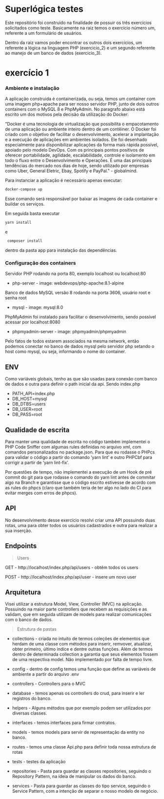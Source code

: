 # Superlógica testes

Este repositório foi construido na finalidade de possuir os três exercícios solicitados como teste.
Basicamente na raiz temos o exercício número um, referente a um formulário de usuários.

Dentro da raiz vamos poder encontrar os outros dois exercícios, um referente a lógica na linguagem PHP (exercicio_2) e um segundo referente ao manejo de um banco de dados (exercicio_3).

# exercício 1
### Ambiente e instalação

A aplicação construida é containerizada, ou seja, temos um container com uma imagem php+apache para ser nosso servidor PHP, junto de dois outros containers com o MySQL 8 e PhpMyAdmin. No paragrafo abaixo está escrito um dos motivos pela decisão da utilização do Docker:

"Docker é uma tecnologia de virtualização que possibilita o empacotamento de uma aplicação ou ambiente inteiro dentro de um contêiner. O Docker foi criado com o objetivo de facilitar o desenvolvimento, acelerar a implantação e a execução de aplicações em ambientes isolados. Ele foi desenhado especialmente para disponibilizar aplicações da forma mais rápida possível, apoiado pelo modelo DevOps. Com os principais pontos positivos de oferecer portabilidade, agilidade, escalabilidade, controle e isolamento em todo o fluxo entre o Desenvolvimento e Operações. É uma das principais tendências do mercado nos dias de hoje, sendo utilizado por empresas como Uber, General Eletric, Ebay, Spotify e PayPal." - globalmind.

Para instanciar a aplicação é necessário apenas executar:

```bash
docker-compose up
```

Esse comando será responsável por baixar as imagens de cada container e buildar os serviços.

Em seguida basta executar

```bash
yarn install
``` 
e
```bash
 composer install
``` 

dentro da pasta app para instalação das dependências.

### Configuração dos containers

Servidor PHP rodando na porta 80, exemplo localhost ou localhost:80

- php-server - image: webdevops/php-apache:8.1-alpine

Banco de dados MySQL versão 8 rodando na porta 3606, usuário root e senha root

- mysql - image: mysql:8.0

PhpMyAdmin foi instalado para facilitar o desenvolvimento, sendo possível acessar por localhost:8080
- phpmyadmin-server - image: phpmyadmin/phpmyadmin

Pelo fatos de todos estarem associados na mesma network, então podemos conectar no banco de dados mysql pelo servidor php setando o host como mysql, ou seja, informando o nome do container.


## ENV

Como variáveis globais, tenho as que são usadas para conexão com banco de dados e outra para definir o path inicial da api. Sendo index.php

- PATH_API=index.php
- DB_HOST=mysql
- DB_DTBS=users
- DB_USER=root
- DB_PASS=root

## Qualidade de escrita

Para manter uma qualidade de escrita no código também implementei o PHP Code Sniffer com algumas rules definidas no arquivo xml, com comandos personalizados no package.json. Para que eu rodasse o PHPcs para validar o código a partir do comando ‘yarn lint’ e outro PHPCbf para corrigir a partir de ‘yarn lint-fix’.

Por questões de tempo, não implementei a execução de um Hook de pré commit do git para que rodasse o comando do yarn lint antes de commitar algo na Branch e garantisse que o código escrito estivesse de acordo com as rules do phpcs (claro que também teria de ter algo no lado do CI para evitar merges com erros de phpcs). 

## API

No desenvolvimento desse exercício resolvi criar uma API possuindo duas rotas, uma para obter todos os usuários cadastrados e outra para realizar a sua inserção.

## Endpoints

> Users

GET    - http://localhost/index.php/api/users    - obtêm todos os users

POST   - http://localhost/index.php/api/user     - insere um novo user 

## Arquitetura

Visei utilizar a estrutura Model, View, Controller (MVC) na aplicação. Possuindo na maior parte controllers que recebem as requisições e as validam, que em seguida utilizam de models para realizar comunicações com o banco de dados.

>Estrutura de pastas

- collections - criada no intuito de termos coleções de elementos que herdam de uma classe com métodos para inserir, remvover, atualizar, obter primeiro, último indice e dentre outras funções. Além de termos dentro de determinada collection a garantia que seus elementos fossem de uma respectiva model.  Não implementado por falta de tempo livre. 

- config - dentro de config temos uma função que define as variáveis de ambiente a partir do arquivo .env

- controllers - Controllers para o MVC

- database - temos apenas os controllers do crud, para inserir e ler registros do banco.

- helpers - Alguns métodos que por exemplo podem ser utilizados por diversas classes.

- interfaces - temos interfaces para firmar contratos.

- models - temos models para servir de representação da entity no banco.

- routes - temos uma classe Api.php para definir toda nossa estrutura de rotas

- tests - testes da aplicação

- repositories - Pasta para guardar as classes repositories, seguindo o Repository Pattern, na ideia de manipular os dados do banco.

- services - Pasta para guardar as classes do tipo service, seguindo o Service Pattern, com a intenção de separar o nosso modelo de negócio.


